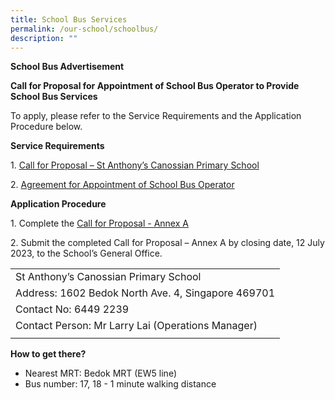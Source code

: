 ```yaml
---
title: School Bus Services
permalink: /our-school/schoolbus/
description: ""
---
```

**School Bus Advertisement**

**Call for Proposal for Appointment of School Bus Operator to Provide School Bus Services**

To apply, please refer to the Service Requirements and the Application Procedure below.

**Service Requirements**

1. [Call for Proposal – St Anthony’s Canossian Primary School](/files/Attachments/call%20for%20proposal%20–%20st%20anthony’s%20canossian%20primary%20school.pdf)

2. [Agreement for Appointment of School Bus Operator](/files/Attachments/agreement%20for%20appointment%20of%20school%20bus%20operator.pdf)

**Application Procedure**

1\. Complete the [Call for Proposal - Annex A](/files/Attachments/attachment%202%20call%20for%20proposal%20-%20annex%20a%20(version%20june%202023)%20-%20sacps%20final.pdf)

2\. Submit the completed Call for Proposal – Annex A by closing date, 12 July 2023, to the School’s General Office.



| |
| -------- |
| St Anthony’s Canossian Primary School |
| Address: 1602 Bedok North Ave. 4, Singapore 469701|
|  Contact No: 6449 2239 |
|  Contact Person: Mr Larry Lai (Operations Manager)  | 
| |

**How to get there?**
* Nearest MRT: Bedok MRT (EW5 line)
* Bus number: 17, 18 - 1 minute walking distance